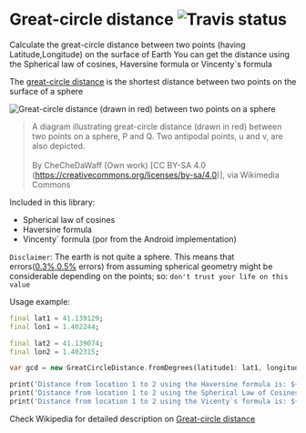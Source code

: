 # Great-circle distance ![Travis status][travis_status]

Calculate the great-circle distance between two points (having Latitude,Longitude) on the surface of Earth 
You can get the distance using the Spherical law of cosines, Haversine formula or Vincenty`s formula  

The [great-circle distance][3] is the shortest distance between two points on the surface of a sphere

![Great-circle distance (drawn in red) between two points on a sphere][great_circle_distance]
> A diagram illustrating great-circle distance (drawn in red) between two points on a sphere, P and Q. Two antipodal points, u and v, are also depicted. <br><br> By CheCheDaWaff (Own work) [CC BY-SA 4.0 (https://creativecommons.org/licenses/by-sa/4.0)], via Wikimedia Commons

Included in this library:

- Spherical law of cosines 
- Haversine formula 
- Vincenty` formula (por from the Android implementation)

`Disclaimer`: The earth is not quite a sphere. This means that errors([0.3%][1],[0.5%][2] errors) from assuming spherical geometry might be considerable depending on the points; so: `don't trust your life on this value`

Usage example:

```dart
final lat1 = 41.139129;
final lon1 = 1.402244;

final lat2 = 41.139074;
final lon2 = 1.402315;

var gcd = new GreatCircleDistance.fromDegrees(latitude1: lat1, longitude1: lon1, latitude2: lat2, longitude2: lon2);

print('Distance from location 1 to 2 using the Haversine formula is: ${gcd.haversineDistance()}');
print('Distance from location 1 to 2 using the Spherical Law of Cosines is: ${gcd.sphericalLawOfCosinesDistance()}');
print('Distance from location 1 to 2 using the Vicenty`s formula is: ${gcd.vincentyDistance()}');
```

Check Wikipedia for detailed description on [Great-circle distance][3]

[1]: https://gis.stackexchange.com/questions/25494/how-accurate-is-approximating-the-earth-as-a-sphere#25580
[2]: https://en.wikipedia.org/wiki/Great-circle_distance#cite_note-1
[3]: https://en.wikipedia.org/wiki/Great-circle_distance
[great_circle_distance]: https://upload.wikimedia.org/wikipedia/commons/thumb/c/cb/Illustration_of_great-circle_distance.svg/500px-Illustration_of_great-circle_distance.svg.png
[travis_status]: https://travis-ci.org/yeradis/great_circle_distance.dart.svg?branch=master